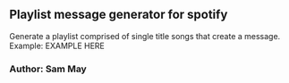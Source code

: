 ## Playlist message generator for spotify

Generate a playlist comprised of single title songs that create a message.
Example: EXAMPLE HERE

### Author: Sam May
